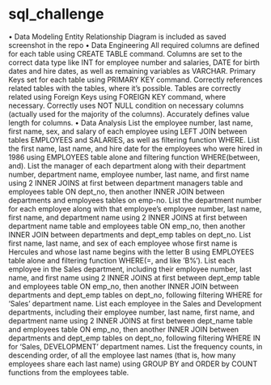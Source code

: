 # sql_challenge
•	Data Modeling 
Entity Relationship Diagram is included as  saved screenshot in the repo
•	Data Engineering 
All required columns are defined for each table using CREATE TABLE command.
Columns are set to the correct data type like INT for employee number and salaries, DATE for birth dates and hire dates, as well as remaining variables as VARCHAR.
Primary Keys set for each table using PRIMARY KEY command.
Correctly references related tables with the tables, where it’s possible.
Tables are correctly related using Foreign Keys using FOREIGN KEY command, where necessary.
Correctly uses NOT NULL condition on necessary columns (actually used for the majority of the columns).
Accurately defines value length for columns.
•	Data Analysis 
List the employee number, last name, first name, sex, and salary of each employee using LEFT JOIN between tables EMPLOYEES and SALARIES, as well as filtering function WHERE.
List the first name, last name, and hire date for the employees who were hired in 1986 using EMPLOYEES table alone and filtering function WHERE(between, and).
List the manager of each department along with their department number, department name, employee number, last name, and first name using 2 INNER JOINS at first between department managers table and employees table ON dept_no, then another INNER JOIN between departments and employees tables on emp-no.
List the department number for each employee along with that employee’s employee number, last name, first name, and department name using 2 INNER JOINS at first between department name table and employees table ON emp_no, then another INNER JOIN between departments and dept_emp tables on dept_no.
List first name, last name, and sex of each employee whose first name is Hercules and whose last name begins with the letter B using EMPLOYEES table alone and filtering function WHERE(=, and like ’B%’).
List each employee in the Sales department, including their employee number, last name, and first name using 2 INNER JOINS at first between dept_emp table and employees table ON emp_no, then another INNER JOIN between departments and dept_emp tables on dept_no, following filtering WHERE for ‘Sales’ department name.
List each employee in the Sales and Development departments, including their employee number, last name, first name, and department name using 2 INNER JOINS at first between dept_name table and employees table ON emp_no, then another INNER JOIN between departments and dept_emp tables on dept_no, following filtering WHERE  IN for ‘Sales, DEVELOPMENT’ department names.
List the frequency counts, in descending order, of all the employee last names (that is, how many employees share each last name) using GROUP BY and ORDER by COUNT functions from the employees table. 
